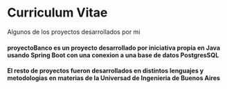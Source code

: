 # Curriculum Vitae
Algunos de los proyectos desarrollados por mi

#### proyectoBanco es un proyecto desarrollado por iniciativa propia en Java usando Spring Boot con una conexion a una base de datos PostgresSQL  
#### El resto de proyectos fueron desarrollados en distintos lenguajes y metodologias en materias de la Universad de Ingenieria de Buenos Aires
